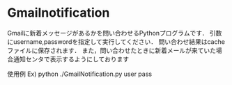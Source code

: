 Gmailnotification
=================
Gmailに新着メッセージがあるかを問い合わせるPythonプログラムです． 
引数にusername,passwordを指定して実行してください． 問い合わせ結果はcacheファイルに保存されます． 
また，問い合わせたときに新着メールが来ていた場合通知センタで表示するようにしております 

使用例
Ex) python ./GmailNotification.py user pass
